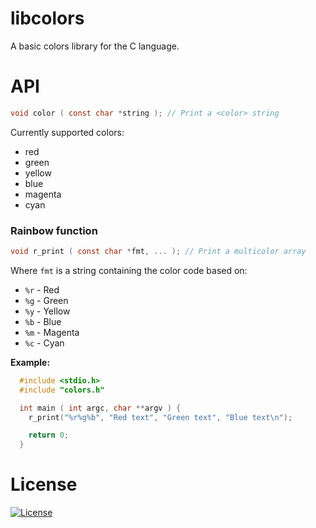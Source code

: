# libcolors

A basic colors library for the C language.

# API

```c
void color ( const char *string ); // Print a <color> string
```

Currently supported colors:

- red
- green
- yellow
- blue
- magenta
- cyan

### Rainbow function

```c
void r_print ( const char *fmt, ... ); // Print a multicolor array
```

Where `fmt` is a string containing the color code based on:

- `%r` - Red
- `%g` - Green
- `%y` - Yellow
- `%b` - Blue
- `%m` - Magenta
- `%c` - Cyan

**Example:**

```c
  #include <stdio.h>
  #include "colors.h"

  int main ( int argc, char **argv ) {
    r_print("%r%g%b", "Red text", "Green text", "Blue text\n");

    return 0;
  }
```

# License
[![License](http://img.shields.io/badge/license-BSD3-brightgreen.svg)](http://opensource.org/licenses/BSD-3-Clause)
